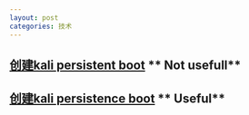 ```yaml
---
layout: post
categories: 技术
---
```


## [创建kali persistent boot](https://blog.csdn.net/Kylin_7/article/details/71633969)  ** Not usefull**

## [创建kali persistence boot](https://www.pianshen.com/article/43041002186/) ** Useful**
